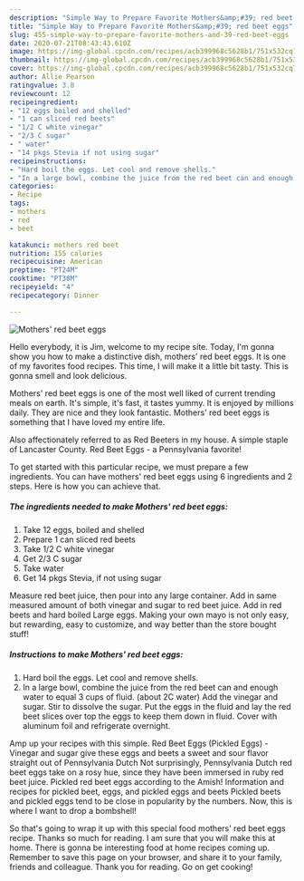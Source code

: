 ```yaml
---
description: "Simple Way to Prepare Favorite Mothers&amp;#39; red beet eggs"
title: "Simple Way to Prepare Favorite Mothers&amp;#39; red beet eggs"
slug: 455-simple-way-to-prepare-favorite-mothers-and-39-red-beet-eggs
date: 2020-07-21T08:43:43.610Z
image: https://img-global.cpcdn.com/recipes/acb399968c5628b1/751x532cq70/mothers-red-beet-eggs-recipe-main-photo.jpg
thumbnail: https://img-global.cpcdn.com/recipes/acb399968c5628b1/751x532cq70/mothers-red-beet-eggs-recipe-main-photo.jpg
cover: https://img-global.cpcdn.com/recipes/acb399968c5628b1/751x532cq70/mothers-red-beet-eggs-recipe-main-photo.jpg
author: Allie Pearson
ratingvalue: 3.8
reviewcount: 12
recipeingredient:
- "12 eggs boiled and shelled"
- "1 can sliced red beets"
- "1/2 C white vinegar"
- "2/3 C sugar"
- " water"
- "14 pkgs Stevia if not using sugar"
recipeinstructions:
- "Hard boil the eggs. Let cool and remove shells."
- "In a large bowl, combine the juice from the red beet can and enough water to equal 3 cups of fluid. (about 2C water) Add the vinegar and sugar. Stir to dissolve the sugar. Put the eggs in the fluid and lay the red beet slices over top the eggs to keep them down in fluid. Cover with aluminum foil and refrigerate overnight."
categories:
- Recipe
tags:
- mothers
- red
- beet

katakunci: mothers red beet 
nutrition: 155 calories
recipecuisine: American
preptime: "PT24M"
cooktime: "PT38M"
recipeyield: "4"
recipecategory: Dinner

---
```



![Mothers&#39; red beet eggs](https://img-global.cpcdn.com/recipes/acb399968c5628b1/751x532cq70/mothers-red-beet-eggs-recipe-main-photo.jpg)

Hello everybody, it is Jim, welcome to my recipe site. Today, I'm gonna show you how to make a distinctive dish, mothers&#39; red beet eggs. It is one of my favorites food recipes. This time, I will make it a little bit tasty. This is gonna smell and look delicious.

Mothers&#39; red beet eggs is one of the most well liked of current trending meals on earth. It's simple, it's fast, it tastes yummy. It is enjoyed by millions daily. They are nice and they look fantastic. Mothers&#39; red beet eggs is something that I have loved my entire life.

Also affectionately referred to as Red Beeters in my house. A simple staple of Lancaster County. Red Beet Eggs - a Pennsylvania favorite!


To get started with this particular recipe, we must prepare a few ingredients. You can have mothers&#39; red beet eggs using 6 ingredients and 2 steps. Here is how you can achieve that.

<!--inarticleads1-->

##### The ingredients needed to make Mothers&#39; red beet eggs:

1. Take 12 eggs, boiled and shelled
1. Prepare 1 can sliced red beets
1. Take 1/2 C white vinegar
1. Get 2/3 C sugar
1. Take  water
1. Get 14 pkgs Stevia, if not using sugar


Measure red beet juice, then pour into any large container. Add in same measured amount of both vinegar and sugar to red beet juice. Add in red beets and hard boiled Large eggs. Making your own mayo is not only easy, but rewarding, easy to customize, and way better than the store bought stuff! 

<!--inarticleads2-->

##### Instructions to make Mothers&#39; red beet eggs:

1. Hard boil the eggs. Let cool and remove shells.
1. In a large bowl, combine the juice from the red beet can and enough water to equal 3 cups of fluid. (about 2C water) Add the vinegar and sugar. Stir to dissolve the sugar. Put the eggs in the fluid and lay the red beet slices over top the eggs to keep them down in fluid. Cover with aluminum foil and refrigerate overnight.


Amp up your recipes with this simple. Red Beet Eggs (Pickled Eggs) - Vinegar and sugar give these eggs and beets a sweet and sour flavor straight out of Pennsylvania Dutch Not surprisingly, Pennsylvania Dutch red beet eggs take on a rosy hue, since they have been immersed in ruby red beet juice. Pickled red beet eggs according to the Amish! Information and recipes for pickled beet, eggs, and pickled eggs and beets Pickled beets and pickled eggs tend to be close in popularity by the numbers. Now, this is where I want to drop a bombshell! 

So that's going to wrap it up with this special food mothers&#39; red beet eggs recipe. Thanks so much for reading. I am sure that you will make this at home. There is gonna be interesting food at home recipes coming up. Remember to save this page on your browser, and share it to your family, friends and colleague. Thank you for reading. Go on get cooking!
